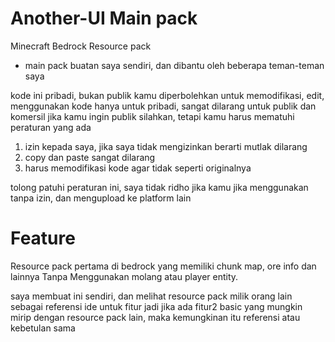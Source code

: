 # Another-UI Main pack
Minecraft Bedrock Resource pack

- main pack buatan saya sendiri, dan dibantu oleh beberapa teman-teman saya

kode ini pribadi, bukan publik
kamu diperbolehkan untuk memodifikasi, edit, menggunakan kode hanya untuk pribadi, sangat dilarang untuk publik dan komersil
jika kamu ingin publik silahkan, tetapi kamu harus mematuhi peraturan yang ada

1. izin kepada saya, jika saya tidak mengizinkan berarti mutlak dilarang
2. copy dan paste sangat dilarang
3. harus memodifikasi kode agar tidak seperti originalnya

tolong patuhi peraturan ini, saya tidak ridho jika kamu jika menggunakan tanpa izin, dan mengupload ke platform lain

# Feature

Resource pack pertama di bedrock yang memiliki chunk map, ore info dan lainnya Tanpa Menggunakan molang atau player entity.

saya membuat ini sendiri, dan melihat resource pack milik orang lain sebagai referensi ide untuk fitur jadi jika ada fitur2 basic yang mungkin mirip dengan resource pack lain, 
maka kemungkinan itu referensi atau kebetulan sama
